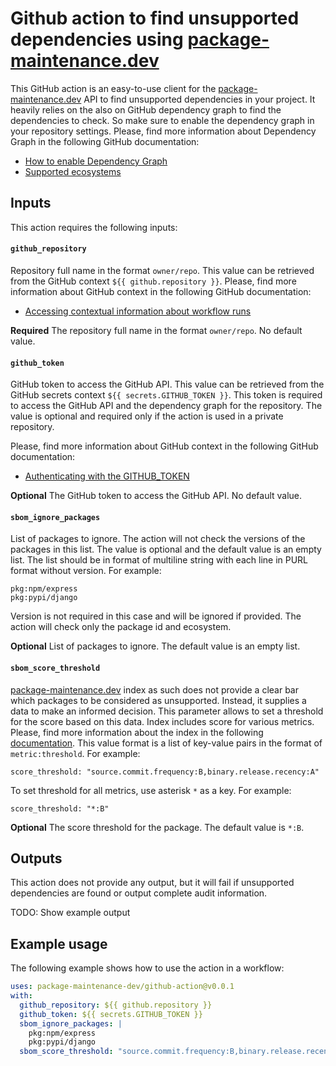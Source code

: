# Github action to find unsupported dependencies using [package-maintenance.dev](https://package-maintenance.dev)

This GitHub action is an easy-to-use client for the [package-maintenance.dev](https://package-maintenance.dev) API
to find unsupported dependencies in your project. It heavily relies on the also on GitHub dependency graph to find
the dependencies to check. So make sure to enable the dependency graph in your repository settings.
Please, find more information about Dependency Graph in the following GitHub documentation:

- [How to enable Dependency Graph](https://docs.github.com/en/code-security/supply-chain-security/understanding-your-software-supply-chain/configuring-the-dependency-graph)
- [Supported ecosystems](https://docs.github.com/en/code-security/supply-chain-security/understanding-your-software-supply-chain/dependency-graph-supported-package-ecosystems)

## Inputs

This action requires the following inputs:

#### `github_repository`

Repository full name in the format `owner/repo`. This value can be retrieved from the GitHub context
`${{ github.repository }}`.
Please, find more information about GitHub context in the following GitHub documentation:

- [Accessing contextual information about workflow runs](https://docs.github.com/en/actions/writing-workflows/choosing-what-your-workflow-does/accessing-contextual-information-about-workflow-runs#github-context)

**Required** The repository full name in the format `owner/repo`. No default value.

#### `github_token`

GitHub token to access the GitHub API. This value can be retrieved from the GitHub secrets context
`${{ secrets.GITHUB_TOKEN }}`.
This token is required to access the GitHub API and the dependency graph for the repository. The value is optional and
required only if the action is used in a private repository.

Please, find more information about GitHub context in the following GitHub documentation:

- [Authenticating with the GITHUB_TOKEN](https://docs.github.com/en/actions/reference/authentication-in-a-workflow#about-the-github_token-secret)

**Optional** The GitHub token to access the GitHub API. No default value.

#### `sbom_ignore_packages`

List of packages to ignore. The action will not check the versions of the packages in this list. The value is optional
and the default value is an empty list.
The list should be in format of multiline string with each line in PURL format without version. For example:

```
pkg:npm/express
pkg:pypi/django
```

Version is not required in this case and will be ignored if provided. The action will check only the package id and
ecosystem.

**Optional** List of packages to ignore. The default value is an empty list.

#### `sbom_score_threshold`

[package-maintenance.dev](https://package-maintenance.dev) index as such does not provide a clear bar which packages to
be considered as unsupported. Instead, it supplies a data to make an informed decision.
This parameter allows to set a threshold for the score based on this data. Index includes score for various metrics.
Please, find more information about the index in the
following [documentation](https://package-maintenance.dev/docs/index).
This value format is a list of key-value pairs in the format of `metric:threshold`. For example:

```
score_threshold: "source.commit.frequency:B,binary.release.recency:A"
```

To set threshold for all metrics, use asterisk `*` as a key. For example:

```
score_threshold: "*:B"
```

**Optional** The score threshold for the package. The default value is `*:B`.

## Outputs

This action does not provide any output, but it will fail if unsupported dependencies are found or output complete audit
information.

TODO: Show example output

## Example usage

The following example shows how to use the action in a workflow:

```yaml
uses: package-maintenance-dev/github-action@v0.0.1
with:
  github_repository: ${{ github.repository }}
  github_token: ${{ secrets.GITHUB_TOKEN }}
  sbom_ignore_packages: |
    pkg:npm/express
    pkg:pypi/django
  sbom_score_threshold: "source.commit.frequency:B,binary.release.recency:A"
```

